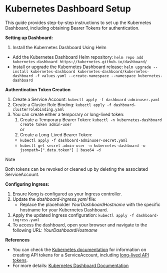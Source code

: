 # Kubernetes Dashboard Setup

This guide provides step-by-step instructions to set up the Kubernetes Dashboard, including obtaining Bearer Tokens for authentication.

**Setting up Dashboard:**

1. Install the Kubernetes Dashboard Using Helm

* Add the Kubernetes Dashboard Helm repository: `helm repo add kubernetes-dashboard https://kubernetes.github.io/dashboard/`
* Install or upgrade the Kubernetes Dashboard release: `helm upgrade --install kubernetes-dashboard kubernetes-dashboard/kubernetes-dashboard -f values.yaml --create-namespace --namespace kubernetes-dashboard`


**Authentication Token Creation**

1. Create a Service Account: `kubectl apply -f dashboard-adminuser.yaml`
2. Create a Cluster Role Binding: `kubectl apply -f dashboard-clusterrolebinding.yaml`
3. You can create either a temporary or long-lived token:
    1. Create a Temporary Bearer Token: `kubectl -n kubernetes-dashboard create token admin-user`  
    or
    2. Create a Long-Lived Bearer Token:   
    * `kubectl apply -f dashboard-adminuser-secret.yaml`   
    * `kubectl get secret admin-user -n kubernetes-dashboard -o jsonpath={".data.token"} | base64 -d`  
> [!NOTE]
> Both tokens can be revoked or cleaned up by deleting the associated ServiceAccount.

**Configuring Ingress:**

1. Ensure Kong is configured as your Ingress controller.
2. Update the _dashboard-ingress.yaml_ file:
   - Replace the placeholder _YourDashboardHostname_ with the specific hostname for your Kubernetes Dashboard.
3. Apply the updated Ingress configuration: `kubectl apply -f dashboard-ingress.yaml`
4. To access the dashboard,
   open your browser and navigate to the following URL: _YourDashboardHostname_

**References**

- You can check the [Kubernetes documentation](https://kubernetes.io/docs/tasks/configure-pod-container/configure-service-account/#manually-create-an-api-token-for-a-serviceaccount) for information on creating API tokens for a ServiceAccount, including [long-lived API tokens](https://kubernetes.io/docs/tasks/configure-pod-container/configure-service-account/#manually-create-a-long-lived-api-token-for-a-serviceaccount).
- For more details: [Kubernetes Dashboard Documentation](https://kubernetes.io/docs/tasks/access-application-cluster/web-ui-dashboard/)
